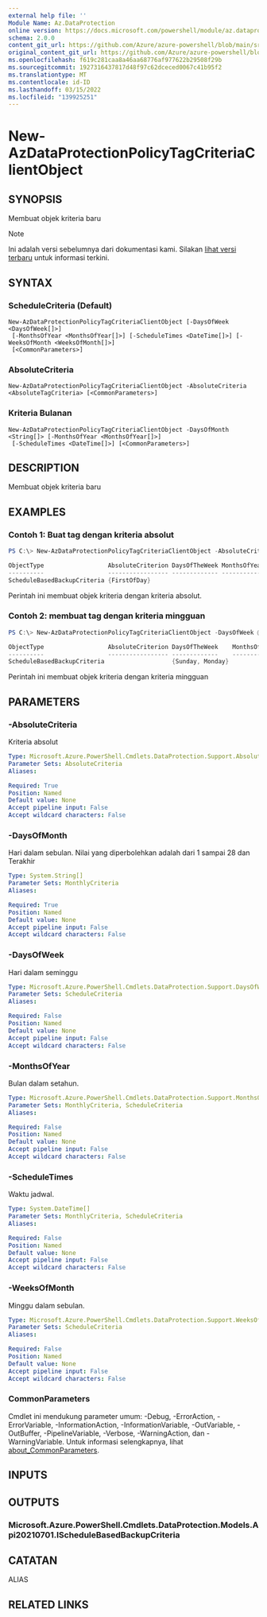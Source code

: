 ```yaml
---
external help file: ''
Module Name: Az.DataProtection
online version: https://docs.microsoft.com/powershell/module/az.dataprotection/new-azdataprotectionpolicytagcriteriaclientobject
schema: 2.0.0
content_git_url: https://github.com/Azure/azure-powershell/blob/main/src/DataProtection/help/New-AzDataProtectionPolicyTagCriteriaClientObject.md
original_content_git_url: https://github.com/Azure/azure-powershell/blob/main/src/DataProtection/help/New-AzDataProtectionPolicyTagCriteriaClientObject.md
ms.openlocfilehash: f619c281caa8a46aa68776af977622b29508f29b
ms.sourcegitcommit: 1927316437817d48f97c62dceced0067c41b95f2
ms.translationtype: MT
ms.contentlocale: id-ID
ms.lasthandoff: 03/15/2022
ms.locfileid: "139925251"
---
```

# New-AzDataProtectionPolicyTagCriteriaClientObject

## SYNOPSIS
Membuat objek kriteria baru

> [!NOTE]
>Ini adalah versi sebelumnya dari dokumentasi kami. Silakan [lihat versi terbaru](/powershell/module/az.dataprotection/new-azdataprotectionpolicytagcriteriaclientobject) untuk informasi terkini.

## SYNTAX

### ScheduleCriteria (Default)
```
New-AzDataProtectionPolicyTagCriteriaClientObject [-DaysOfWeek <DaysOfWeek[]>]
 [-MonthsOfYear <MonthsOfYear[]>] [-ScheduleTimes <DateTime[]>] [-WeeksOfMonth <WeeksOfMonth[]>]
 [<CommonParameters>]
```

### AbsoluteCriteria
```
New-AzDataProtectionPolicyTagCriteriaClientObject -AbsoluteCriteria <AbsoluteTagCriteria> [<CommonParameters>]
```

### Kriteria Bulanan
```
New-AzDataProtectionPolicyTagCriteriaClientObject -DaysOfMonth <String[]> [-MonthsOfYear <MonthsOfYear[]>]
 [-ScheduleTimes <DateTime[]>] [<CommonParameters>]
```

## DESCRIPTION
Membuat objek kriteria baru

## EXAMPLES

### Contoh 1: Buat tag dengan kriteria absolut 
```powershell
PS C:\> New-AzDataProtectionPolicyTagCriteriaClientObject -AbsoluteCriteria FirstOfDay

ObjectType                  AbsoluteCriterion DaysOfTheWeek MonthsOfYear ScheduleTime WeeksOfTheMonth
----------                  ----------------- ------------- ------------ ------------ ---------------
ScheduleBasedBackupCriteria {FirstOfDay}
```

Perintah ini membuat objek kriteria dengan kriteria absolut.

### Contoh 2: membuat tag dengan kriteria mingguan
```powershell
PS C:\> New-AzDataProtectionPolicyTagCriteriaClientObject -DaysOfWeek @("Sunday", "Monday")

ObjectType                  AbsoluteCriterion DaysOfTheWeek    MonthsOfYear ScheduleTime WeeksOfTheMonth
----------                  ----------------- -------------    ------------ ------------ ---------------
ScheduleBasedBackupCriteria                   {Sunday, Monday}
```

Perintah ini membuat objek kriteria dengan kriteria mingguan

## PARAMETERS

### -AbsoluteCriteria
Kriteria absolut

```yaml
Type: Microsoft.Azure.PowerShell.Cmdlets.DataProtection.Support.AbsoluteTagCriteria
Parameter Sets: AbsoluteCriteria
Aliases:

Required: True
Position: Named
Default value: None
Accept pipeline input: False
Accept wildcard characters: False
```

### -DaysOfMonth
Hari dalam sebulan.
Nilai yang diperbolehkan adalah dari 1 sampai 28 dan Terakhir

```yaml
Type: System.String[]
Parameter Sets: MonthlyCriteria
Aliases:

Required: True
Position: Named
Default value: None
Accept pipeline input: False
Accept wildcard characters: False
```

### -DaysOfWeek
Hari dalam seminggu

```yaml
Type: Microsoft.Azure.PowerShell.Cmdlets.DataProtection.Support.DaysOfWeek[]
Parameter Sets: ScheduleCriteria
Aliases:

Required: False
Position: Named
Default value: None
Accept pipeline input: False
Accept wildcard characters: False
```

### -MonthsOfYear
Bulan dalam setahun.

```yaml
Type: Microsoft.Azure.PowerShell.Cmdlets.DataProtection.Support.MonthsOfYear[]
Parameter Sets: MonthlyCriteria, ScheduleCriteria
Aliases:

Required: False
Position: Named
Default value: None
Accept pipeline input: False
Accept wildcard characters: False
```

### -ScheduleTimes
Waktu jadwal.

```yaml
Type: System.DateTime[]
Parameter Sets: MonthlyCriteria, ScheduleCriteria
Aliases:

Required: False
Position: Named
Default value: None
Accept pipeline input: False
Accept wildcard characters: False
```

### -WeeksOfMonth
Minggu dalam sebulan.

```yaml
Type: Microsoft.Azure.PowerShell.Cmdlets.DataProtection.Support.WeeksOfMonth[]
Parameter Sets: ScheduleCriteria
Aliases:

Required: False
Position: Named
Default value: None
Accept pipeline input: False
Accept wildcard characters: False
```

### CommonParameters
Cmdlet ini mendukung parameter umum: -Debug, -ErrorAction, -ErrorVariable, -InformationAction, -InformationVariable, -OutVariable, -OutBuffer, -PipelineVariable, -Verbose, -WarningAction, dan -WarningVariable. Untuk informasi selengkapnya, lihat [about_CommonParameters](http://go.microsoft.com/fwlink/?LinkID=113216).

## INPUTS

## OUTPUTS

### Microsoft.Azure.PowerShell.Cmdlets.DataProtection.Models.Api20210701.IScheduleBasedBackupCriteria

## CATATAN

ALIAS

## RELATED LINKS

